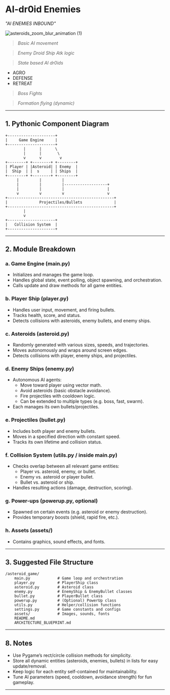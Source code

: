 # AI-dr0id Enemies
 _"*AI ENEMIES INBOUND*"_

<!--![AsteroidAIdroid](https://github.com/user-attachments/assets/1b975e9b-ce23-46bb-b180-f59912da219a)

![asteroids_start_animation](https://github.com/user-attachments/assets/5bc89868-cc50-454e-9673-5bff3fd40b9d)-->


![asteroids_zoom_blur_animation (1)](https://github.com/user-attachments/assets/6eb4e346-e7bc-4fee-8675-8439351116c4)
> *Basic AI movement*

> *Enemy Droid Ship Atk logic*

> *State based AI dr0ids*
- AGRO
- DEFENSE
- RETREAT
> *Boss Fights*

> *Formation flying (dynamic)*
---


## 1. Pythonic Component Diagram

```plaintext
+---------------------+
|     Game Engine     |
+---------------------+
        |      |      \
        |      |       \ 
        v      v        v
+--------+ +--------+ +--------+
| Player | |Asteroid| | Enemy  |
|  Ship  | |  s     | | Ships  |
+--------+ +--------+ +--------+
     |         |         |
     |         |         |-------------------+
     |         |         |                   |
     v         v         v                   v
+-----------------------------------------------+
|              Projectiles/Bullets              |
+-----------------------------------------------+
        |
        v
+---------------------+
|   Collision System  |
+---------------------+
```

---

## 2. Module Breakdown

### a. **Game Engine (main.py)**
- Initializes and manages the game loop.
- Handles global state, event polling, object spawning, and orchestration.
- Calls update and draw methods for all game entities.

### b. **Player Ship (player.py)**
- Handles user input, movement, and firing bullets.
- Tracks health, score, and status.
- Detects collisions with asteroids, enemy bullets, and enemy ships.

### c. **Asteroids (asteroid.py)**
- Randomly generated with various sizes, speeds, and trajectories.
- Moves autonomously and wraps around screen edges.
- Detects collisions with player, enemy ships, and projectiles.

### d. **Enemy Ships (enemy.py)**
- Autonomous AI agents:
    - Move toward player using vector math.
    - Avoid asteroids (basic obstacle avoidance).
    - Fire projectiles with cooldown logic.
    - Can be extended to multiple types (e.g. boss, fast, swarm).
- Each manages its own bullets/projectiles.

### e. **Projectiles (bullet.py)**
- Includes both player and enemy bullets.
- Moves in a specified direction with constant speed.
- Tracks its own lifetime and collision status.

### f. **Collision System (utils.py / inside main.py)**
- Checks overlap between all relevant game entities:
    - Player vs. asteroid, enemy, or bullet.
    - Enemy vs. asteroid or player bullet.
    - Bullet vs. asteroid or ship.
- Handles resulting actions (damage, destruction, scoring).

### g. **Power-ups (powerup.py, optional)**
- Spawned on certain events (e.g. asteroid or enemy destruction).
- Provides temporary boosts (shield, rapid fire, etc.).

### h. **Assets (assets/)**
- Contains graphics, sound effects, and fonts.

---

## 3. Suggested File Structure

```
/asteroid_game/
    main.py            # Game loop and orchestration
    player.py          # PlayerShip class
    asteroid.py        # Asteroid class
    enemy.py           # EnemyShip & EnemyBullet classes
    bullet.py          # PlayerBullet class
    powerup.py         # (Optional) PowerUp class
    utils.py           # Helper/collision functions
    settings.py        # Game constants and configs
    assets/            # Images, sounds, fonts
    README.md
    ARCHITECTURE_BLUEPRINT.md
```

---

## 8. Notes

- Use Pygame’s rect/circle collision methods for simplicity.
- Store all dynamic entities (asteroids, enemies, bullets) in lists for easy update/removal.
- Keep logic for each entity self-contained for maintainability.
- Tune AI parameters (speed, cooldown, avoidance strength) for fun gameplay.

---

